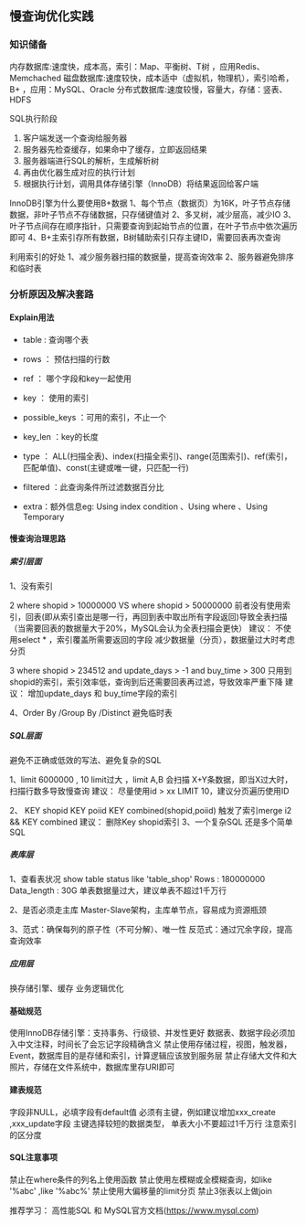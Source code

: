 ## 慢查询优化实践

### 知识储备

内存数据库:速度快，成本高，索引：Map、平衡树、T树 ，应用Redis、Memchached
磁盘数据库:速度较快，成本适中（虚拟机，物理机），索引哈希，B+ ，应用：MySQL、Oracle
分布式数据库:速度较慢，容量大，存储：竖表、HDFS

SQL执行阶段
1. 客户端发送一个查询给服务器
2. 服务器先检查缓存，如果命中了缓存，立即返回结果
3. 服务器端进行SQL的解析，生成解析树
4. 再由优化器生成对应的执行计划
5. 根据执行计划，调用具体存储引擎（InnoDB）将结果返回给客户端



InnoDB引擎为什么要使用B+数据
1、每个节点（数据页）为16K，叶子节点存储数据，非叶子节点不存储数据，只存储键值对
2、多叉树，减少层高，减少IO
3、叶子节点间存在顺序指针，只需要查询到起始节点的位置，在叶子节点中依次遍历即可
4、B+主索引存所有数据，B树辅助索引只存主键ID，需要回表再次查询

利用索引的好处
1、减少服务器扫描的数据量，提高查询效率
2、服务器避免排序和临时表

### 分析原因及解决套路

#### Explain用法
- table : 查询哪个表

- rows ： 预估扫描的行数

- ref ： 哪个字段和key一起使用

- key ： 使用的索引

- possible_keys ：可用的索引，不止一个

- key_len ：key的长度

- type ： ALL(扫描全表)、index(扫描全索引)、range(范围索引)、ref(索引，匹配单值)、const(主键或唯一键，只匹配一行)

- filtered ：此查询条件所过滤数据百分比

- extra：额外信息eg: Using index condition 、Using where 、Using Temporary


#### 慢查询治理思路

##### 索引层面

1、没有索引

2 where shopid > 10000000 VS where shopid > 50000000
前者没有使用索引，回表(即从索引查出是哪一行，再回到表中取出所有字段返回)导致全表扫描（当需要回表的数据量大于20%，MySQL会认为全表扫描会更快）
建议：
不使用select * ，索引覆盖所需要返回的字段
减少数据量（分页），数据量过大时考虑分页

3 where shopid > 234512 and update_days > -1 and buy_time > 300
只用到shopid的索引，索引效率低，查询到后还需要回表再过滤，导致效率严重下降
建议：
增加update_days 和 buy_time字段的索引

4、Order By /Group By /Distinct 避免临时表

##### SQL层面
避免不正确或低效的写法、避免复杂的SQL

1、limit 6000000 , 10
limit过大 ，limit A,B 会扫描 X+Y条数据，即当X过大时，扫描行数多导致慢查询
建议：
尽量使用id > xx LIMIT 10，建议分页遍历使用ID

2、
KEY shopid 
KEY poiid
KEY combined(shopid,poiid)
触发了索引merge  i2 && KEY combined
建议：
删除Key shopid索引
3、一个复杂SQL 还是多个简单SQL

##### 表库层

1、查看表状况 show table status like 'table_shop'
Rows : 180000000
Data_length : 30G
单表数据量过大，建议单表不超过1千万行

2、是否必须走主库
Master-Slave架构，主库单节点，容易成为资源瓶颈

3、范式：确保每列的原子性（不可分解）、唯一性
反范式：通过冗余字段，提高查询效率


##### 应用层

换存储引擎、缓存
业务逻辑优化

#### 基础规范
使用InnoDB存储引擎：支持事务、行级锁、并发性更好
数据表、数据字段必须加入中文注释，时间长了会忘记字段精确含义
禁止使用存储过程，视图，触发器，Event，数据库目的是存储和索引，计算逻辑应该放到服务层
禁止存储大文件和大照片，存储在文件系统中，数据库里存URI即可

#### 建表规范
字段非NULL，必填字段有default值
必须有主键，例如建议增加xxx_create ,xxx_update字段
主键选择较短的数据类型，
单表大小不要超过1千万行
注意索引的区分度

#### SQL注意事项
禁止在where条件的列名上使用函数
禁止使用左模糊或全模糊查询，如like '%abc' ,like '%abc%'
禁止使用大偏移量的limit分页
禁止3张表以上做join

推荐学习：
高性能SQL 和 MySQL官方文档(https://www.mysql.com)